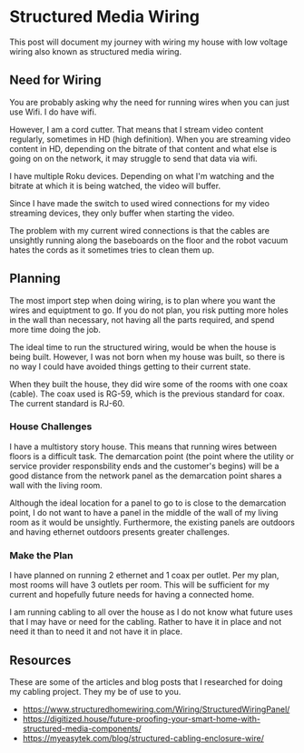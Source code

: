 # Structured Media Wiring

This post will document my journey with wiring my house with low voltage wiring
also known as structured media wiring. 

## Need for Wiring

You are probably asking why the need for running wires when you can just use 
Wifi. I do have wifi. 

However, I am a cord cutter. That means that I stream video content regularly, 
sometimes in HD (high definition). When you are streaming video content in 
HD, depending on the bitrate of that content and what else is going on on
the network, it may struggle to send that data via wifi. 

I have multiple Roku devices. Depending on what I'm watching and the bitrate
at which it is being watched, the video will buffer. 

Since I have made the switch to used wired connections for my video streaming 
devices, they only buffer when starting the video. 

The problem with my current wired connections is that the cables are
unsightly running along the baseboards on the floor and the robot vacuum 
hates the cords as it sometimes tries to clean them up. 

## Planning

The most import step when doing wiring, is to plan where you want the wires and
equiptment to go. If you do not plan, you risk putting more holes in the wall
than necessary, not having all the parts required, and spend more time doing 
the job. 

The ideal time to run the structured wiring, would be when the house is 
being built. However, I was not born when my house was built, so there is 
no way I could have avoided things getting to their current state.

When they built the house, they did wire some of the rooms with one coax (cable).
The coax used is RG-59, which is the previous standard for coax. The current
standard is RJ-60. 

### House Challenges

I have a multistory story house. This means that running wires between floors is 
a difficult task. The demarcation point (the point where the utility or 
service provider responsbility ends and the customer's begins) 
will be a good distance from the 
network panel as the demarcation point shares a wall with the living room.

Although the ideal location for a panel to go to is close to the demarcation 
point, I do not want to have a panel in the middle of the wall of my
living room as it would be unsightly. Furthermore, the existing panels are outdoors
and having ethernet outdoors presents greater challenges.

### Make the Plan 

I have planned on running 2 ethernet and 1 coax per outlet. Per my plan, most 
rooms will have 3 outlets per room. This will be sufficient for my current 
and hopefully future needs for having a connected home.

I am running cabling to all over the house as I do not know what future uses
that I may have or need for the cabling. Rather to have it in place and not 
need it than to need it and not have it in place.



## Resources

These are some of the articles and blog posts that I researched for doing 
my cabling project. They my be of use to you. 

* https://www.structuredhomewiring.com/Wiring/StructuredWiringPanel/
* https://digitized.house/future-proofing-your-smart-home-with-structured-media-components/
* https://myeasytek.com/blog/structured-cabling-enclosure-wire/

